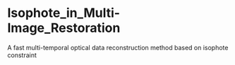# Isophote_in_Multi-Image_Restoration

A fast multi-temporal optical data reconstruction method based on isophote constraint 
